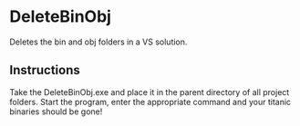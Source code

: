 # DeleteBinObj
Deletes the bin and obj folders in a VS solution.

## Instructions
Take the DeleteBinObj.exe and place it in the parent directory of all project folders.
Start the program, enter the appropriate command and your titanic binaries should be gone!
